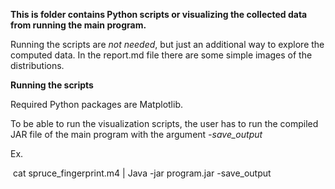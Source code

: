 **This is folder contains Python scripts or visualizing the collected data from running the main program.**

Running the scripts are *not needed*, but just an additional way to explore the computed data. In the report.md file there are some simple images of the distributions.



**Running the scripts**

Required Python packages are Matplotlib.

To be able to run the visualization scripts, the user has to run the compiled JAR file of the main program with the argument *-save_output*

Ex.

​	cat spruce_fingerprint.m4 | Java -jar program.jar -save_output